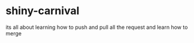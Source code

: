 # shiny-carnival
its all about learning how to push and pull all the request and learn  how to merge
